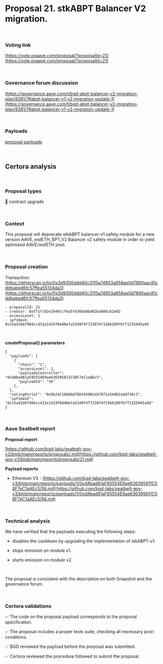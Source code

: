 # Proposal 21. stkABPT Balancer V2 migration.

<br>

### Voting link

[https://vote.onaave.com/proposal/?proposalId=21](https://vote.onaave.com/proposal/?proposalId=21)

<br>

### Governance forum discussion

[https://governance.aave.com/t/bgd-abpt-balancer-v2-migration-plan/8381/7#abpt-balancer-v1-v2-migration-update-1](https://governance.aave.com/t/bgd-abpt-balancer-v2-migration-plan/8381/7#abpt-balancer-v1-v2-migration-update-1)

<br>

### Payloads

[proposal payloads](https://etherscan.io/address/0xFfC6788753444Ad4023C9fc0D5820E3a1887519B#code#F1#L1)

<br>

## Certora analysis

<br>

### Proposal types

:handshake: contract upgrade

<br>

### Context

This proposal will deprecate stkABPT balancer-v1 safety module for a new version AAVE_wstETH_BPT_V2 Balancer v2 safety module in order to yield optimized AAVE/wstETH pool.

<br>

### Proposal creation

Transaction: [https://etherscan.io/tx/0x3d9300ddd40c3115a74953a858ae0d7890aac81cddbabed6fc57ffea55134da3](https://etherscan.io/tx/0x3d9300ddd40c3115a74953a858ae0d7890aac81cddbabed6fc57ffea55134da3)

```
- proposalId: 21
- creator: 0xf71fc92e2949ccf6a5fd369a0b402ba80bc61e02
- accessLevel: 1
- ipfsHash: 0x15ad1b6f904ccd31e1419f0440efa53d9f4f723074f1566109fbff1255945a9d
```

<br>

**createProposal() parameters**

```
{
  "payloads": [
    {
      "chain": "1",
      "accessLevel": 1,
      "payloadsController": "0xdAbad81aF85554E9ae636395611C58F7eC1aAEc5",
      "payloadId": "56"
    },
  ],
  "votingPortal": "0x9b24C168d6A76b5459B1d47071a54962a4df36c3",
  "ipfsHash": "0x15ad1b6f904ccd31e1419f0440efa53d9f4f723074f1566109fbff1255945a9d"
}
```

<br>

### Aave Seatbelt report

**Proposal report**

[https://github.com/bgd-labs/seatbelt-gov-v3/blob/main/reports/proposals/.md](https://github.com/bgd-labs/seatbelt-gov-v3/blob/main/reports/proposals/21.md)

**Payload reports**

* Ethereum V3 - [https://github.com/bgd-labs/seatbelt-gov-v3/blob/main/reports/payloads/1/0xdAbad81aF85554E9ae636395611C58F7eC1aAEc5/56.md](https://github.com/bgd-labs/seatbelt-gov-v3/blob/main/reports/payloads/1/0xdAbad81aF85554E9ae636395611C58F7eC1aAEc5/56.md)

<br>

### Technical analysis

We have verified that the payloads executing the following steps:

- disables the cooldown by upgrading the implementation of stkABPT-v1.

- stops emission on module v1.

- starts emission on module v2.

<br>

The proposal is consistent with the description on both Snapshot and the governance forum.

<br>

### Certora validations

:white_check_mark: The code on the proposal payload corresponds to the proposal specification.

:white_check_mark: The proposal includes a proper tests suite, checking all necessary post-conditions.

:white_check_mark: BGD reviewed the payload before the proposal was submitted.

:white_check_mark: Certora reviewed the procedure followed to submit the proposal.
